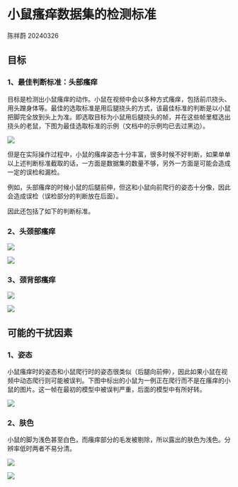 # 小鼠瘙痒数据集的检测标准

陈祥蔚 20240326

## 目标

### 1、最佳判断标准：头部瘙痒

目标是检测出小鼠瘙痒的动作。小鼠在视频中会以多种方式瘙痒，包括前爪挠头、用头蹭身体等。最佳的选取标准是用后腿挠头的方式，该最佳标准的判断是以小鼠把脚完全放到头上为准。即选取目标为小鼠用后腿挠头的帧，并在这些帧里框选出挠头的老鼠，下图为最佳选取标准的示例（文档中的示例均已去过黑边）。

![](pics\best.jpg)

但是在实际操作过程中，小鼠的瘙痒姿态十分丰富，很多时候不好判断，如果单单以上述判断标准截取的话，一方面是数据集的数量不够，另外一方面是可能会造成一定的误检和漏检。

例如，头部瘙痒的时候小鼠的后腿前伸，但这和小鼠向前爬行的姿态十分像，因此会造成误检（误检部分的判断放在后面）。

因此还包括了如下的判断标准。


### 2、头颈部瘙痒

![](pics\neck1.jpg)

![](pics\neck2.jpg)

### 3、颈背部瘙痒

![](pics\back1.jpg)

![](pics\back2.jpg)

## 可能的干扰因素

### 1、姿态

小鼠瘙痒时的姿态和小鼠爬行时的姿态很类似（后腿向前伸），因此如果小鼠在视频中动态爬行则可能被误判。下图中标出的小鼠为一例正在爬行而不是在瘙痒的小鼠的图片。这一帧在最初的模型中被误判严重，后面的模型中有所好转。

![](pics\fault1.jpg)

### 2、肤色

小鼠的脚为浅色甚至白色，而瘙痒部分的毛发被剔除，所以露出的肤色为浅色。分辨率低时两者不易分清。

![](pics\fault2.jpg)

![](pics\fault3.jpg)